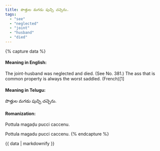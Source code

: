 ```yaml
---
title: పొత్తుల మగడు పుచ్చి చచ్చెను.
tags:
  - "see"
  - "neglected"
  - "joint"
  - "husband"
  - "died"
---
```


{% capture data %}
#### Meaning in English:
The joint-husband was neglected and died.
(See No. 381.)
The ass that is common property is always the worst saddled. (French)[1]

#### Meaning in Telugu:
పొత్తుల మగడు పుచ్చి చచ్చెను.

#### Romanization:
Pottula magaḍu pucci caccenu.

Pottula magadu pucci caccenu.
{% endcapture %}

{{ data | markdownify }}

